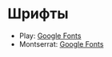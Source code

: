 # Шрифты
- Play: [Google Fonts](https://fonts.google.com/specimen/Play)
- Montserrat: [Google Fonts](https://fonts.google.com/specimen/Montserrat)
